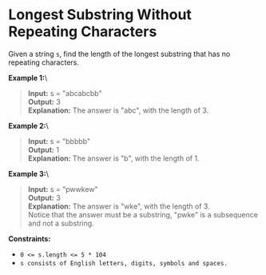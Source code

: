 # Longest Substring Without Repeating Characters

Given a string `s`, find the length of the longest substring that has no repeating characters.


**Example 1:**\
>**Input:** s = "abcabcbb"\
>**Output:** 3\
>**Explanation:** The answer is "abc", with the length of 3.



**Example 2:**\
>**Input:** s = "bbbbb"\
>**Output:** 1\
>**Explanation:** The answer is "b", with the length of 1.



**Example 3:**\
>**Input:** s = "pwwkew"\
>**Output:** 3\
>**Explanation:** The answer is "wke", with the length of 3.\
>Notice that the answer must be a substring, "pwke" is a subsequence and not a substring.
 

**Constraints:**

* ``0 <= s.length <= 5 * 104``
* ``s consists of English letters, digits, symbols and spaces.``